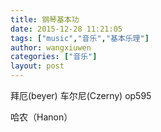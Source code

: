 ```yaml
---
title: 钢琴基本功
date: 2015-12-28 11:21:05
tags: ["music","音乐","基本乐理"]
author: wangxiuwen
categories: ["音乐"]
layout: post
---
```




拜厄(beyer)
车尔尼(Czerny) op595

哈农（Hanon）
